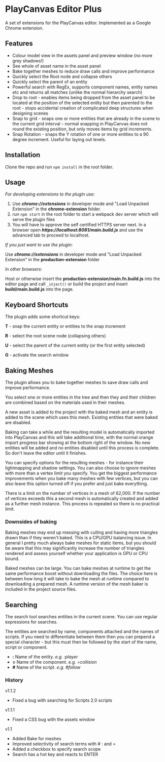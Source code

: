 # PlayCanvas Editor Plus

A set of extensions for the PlayCanvas editor.  Implemented as a Google Chrome extension.

## Features

* Colour model view in the assets panel and preview window (no more grey shadows!)
* See whole of asset name in the asset panel
* Bake together meshes to reduce draw calls and improve performance
* Quickly select the Root node and collapse others
* Quickly select the parent of an entity
* Powerful search with RegEx, supports component names, entity names etc and returns all matches (unlike the normal hierarchy search)
* Drop to root - enables items being dropped from the asset panel to be located at the position of the selected entity but then parented to the root - stops accidental creation of complicated deep structures when designing scenes
* Snap to grid - snaps one or more entities that are already in the scene to
 the current grid interval - normal snapping in PlayCanvas does not round
 the existing position, but only moves items by grid increments.
* Snap Rotation - snaps the Y rotation of one or more entities to a 90 degree increment. Useful for laying out levels.  


## Installation

Clone the repo and run `npm install` in the root folder.

## Usage

*For developing extensions to the plugin use:*

1. Use ***chrome://extensions*** in developer mode and "Load Unpacked Extension" in the **chrome-extension** folder. 
2. run `npm start` in the root folder to start a webpack dev server which will serve the plugin files
3. You will have to approve the self certified HTTPS server next. In a browser open ***https://localhost:8081/main.build.js*** and use the advanced
tab to proceed to localhost.

*If you just want to use the plugin:*

Use ***chrome://extensions*** in developer mode and "Load Unpacked Extension" in the **production-extension** folder

*In other browsers:*

Host or otherwise insert the **production-extension/main.fn.build.js** into the editor 
page and call `_inject()` or build the project and insert **build/main.build.js** into the page.

## Keyboard Shortcuts

The plugin adds some shortcut keys:

**T** - snap the current entity or entities to the snap increment

**R** - select the root scene node (collapsing others)

**U** - select the parent of the current entity (or the first entity selected)

**G** - activate the search window

## Baking Meshes

The plugin allows you to bake together meshes to save draw calls and improve performance.

You select one or more entities in the tree and then they and their children are combined based
on the materials used in their meshes.

A new asset is added to the project with the baked mesh and an entity is added to the
scene which uses this mesh.  Existing entities that were baked are disabled.

Baking can take a while and the resulting model is automatically imported into
PlayCanvas and this will take additional time, with the normal orange import progress
bar showing at the bottom right of the window.  No new entities will be added and no
entities disabled until this process is complete.  So don't leave the editor until
it finishes.

You can specify options for the resulting meshes - for instance their lightmapping
and shadow settings.  You can also choose to ignore meshes with more than a 
vertex limit you specify. You get the biggest performance improvements when you
bake many meshes with few vertices, but you can also leave this option turned off if
you prefer and just bake everything.

There is a limit on the number of vertices in a mesh of 62,000.  If the number of
vertices exceeds this a second mesh is automatically created and added as a 
further mesh instance.  This process is repeated so there is no practical limit.

### Downsides of baking

Baking meshes may end up messing with culling and having more triangles drawn than if
they weren't baked.  This is a CPU/GPU balancing issue.  In general I pretty much
always bake meshes for static items, but you should be aware that this may 
significantly increase the number of triangles rendered and assess yourself whether
your application is GPU or CPU bound.

Baked meshes can be large.  You can bake meshes at runtime to get the same performance boost
without downloading the files.  The choice here is between how long it will take to 
bake the mesh at runtime compared to downloading a prepared mesh.  A runtime version
of the mesh baker is included in the project source files.

## Searching

The search tool searches entities in the current scene.  You can use regular expressions for searches.

The entities are searched by name, components attached and the names of scripts.  If
you need to differentiate between them then you can prepend a special character - but
this must then be followed by the start of the name, script or component.

* **:** Name of the entity. *e.g. :player*
* **=** Name of the component. *e.g. =collision*
* **#** Name of the script. *e.g. #follow*

### History

v1.1.2

* Fixed a bug with searching for Scripts 2.0 scripts

v1.1.1 

* Fixed a CSS bug with the assets window

v1.1

* Added Bake for meshes
* Improved selectivity of search terms with # : and =
* Added a checkbox to specify search scope
* Search has a hot key and reacts to ENTER 
 

